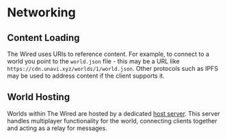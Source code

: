 # Networking

## Content Loading

The Wired uses URIs to reference content. For example, to connect to a world you point to the `world.json` file - this may be a URL like `https://cdn.unavi.xyz/worlds/1/world.json`. Other protocols such as IPFS may be used to address content if the client supports it.

## World Hosting

Worlds within The Wired are hosted by a dedicated [host server](./host/README.md). This server handles multiplayer functionality for the world, connecting clients together and acting as a relay for messages.
